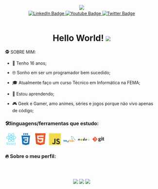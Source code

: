 <div id="header" align="center">
  <img src="https://saraiva89.com/cv/images/dev.gif" width="100"/>
</div>
<div id="badges" align="center">
<a href="https://www.linkedin.com/in/brunoww">
    <img src="https://img.shields.io/badge/LinkedIn-blue?style=for-the-badge&logo=linkedin&logoColor=white" alt="LinkedIn Badge" width="80"/>
  </a>
  <a href="https://youtube.com/channel/UCZdQRnuiLOcJcHDwwO8JTDQ">
    <img src="https://img.shields.io/badge/YouTube-red?style=for-the-badge&logo=youtube&logoColor=white" alt="Youtube Badge" width="78"/>
  </a>
  <a href="https://instagram.com/b_r_u_n_o76">
    <img src="https://img.shields.io/badge/instagram-%23E4405F.svg?&style=for-the-badge&logo=instagram&logoColor=white" alt="Twitter Badge" width="90"/>
  </a>
</div>
<div align="center">
<img src="https://komarev.com/ghpvc/?username=bruno918&style=flat-square&color=blue" alt=""/>
</div>
<h1 align="center">
  Hello World!
  <img src="https://media.giphy.com/media/hvRJCLFzcasrR4ia7z/giphy.gif" width="30"/>
</h1>

 🕵️ SOBRE MIM:  
 

 -  🙋 Tenho 16 anos;

 -  🤓 Sonho em ser um programador bem sucedido;

 -  🎓 Atualmente faço um curso Técnico em Informática na FEMA;

 - 🧠 Estou aprendendo;

 -  🎮 Geek e Gamer, amo animes, séries e jogos porque não vivo apenas de código;



### :hammer_and_wrench:linguagens/ferramentas que estudo:
  <img src="https://github.com/devicons/devicon/blob/master/icons/react/react-original-wordmark.svg" title="React" alt="React" width="40" height="40"/>&nbsp;
  <img src="https://github.com/devicons/devicon/blob/master/icons/css3/css3-plain-wordmark.svg"  title="CSS3" alt="CSS" width="40" height="40"/>&nbsp;
  <img src="https://github.com/devicons/devicon/blob/master/icons/html5/html5-original.svg" title="HTML5" alt="HTML" width="40" height="40"/>&nbsp;
  <img src="https://github.com/devicons/devicon/blob/master/icons/javascript/javascript-original.svg" title="JavaScript" alt="JavaScript" width="40" height="40"/>&nbsp;
  <img src="https://github.com/devicons/devicon/blob/master/icons/mysql/mysql-original-wordmark.svg" title="mysql"  alt="mysql" width="40" height="40"/>&nbsp;
  <img src="https://github.com/devicons/devicon/blob/master/icons/nodejs/nodejs-original-wordmark.svg" title="nodejs" alt="nodejs" width="40" height="40"/>&nbsp;
  <img src="https://github.com/devicons/devicon/blob/master/icons/git/git-original-wordmark.svg" title="Git" alt="Git" width="40" height="40"/>
</div>


 ### :fire: Sobre o meu perfil:
<br><br>
<div align="center">
  <img height="180em" src="https://github-readme-streak-stats.herokuapp.com?user=bruno918&theme=dark&hide_border=false&date_format=j%20M%5B%20Y%5D&locale=pt-br">
  <img height="180em" src="https://github-readme-stats.vercel.app/api?username=bruno918&show_icons=true&theme=dark&include_all_commits=true&count_private=true"/>
  <img height="180em" src="https://github-readme-stats.vercel.app/api/top-langs/?username=bruno918&layout=compact&langs_count=4&theme=dark"/>
</div>
